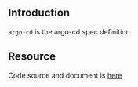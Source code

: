 ## Introduction

`argo-cd` is the argo-cd spec definition



## Resource

Code source and document is [here](https://github.com/kcl-lang/artifacthub/tree/main/argo-cd)
